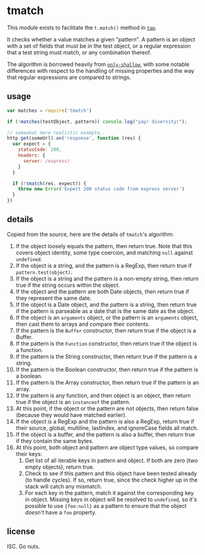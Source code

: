 # tmatch

This module exists to facilitate the `t.match()` method in
[`tap`](http://npm.im/tap).

It checks whether a value matches a given "pattern".  A pattern is an
object with a set of fields that must be in the test object, or a
regular expression that a test string must match, or any combination
thereof.

The algorithm is borrowed heavily from
[`only-shallow`](http://npm.im/only-shallow), with some notable
differences with respect to the handling of missing properties and the
way that regular expressions are compared to strings.

## usage

```javascript
var matches = require('tmatch')

if (!matches(testObject, pattern)) console.log("yay! diversity!");

// somewhat more realistic example..
http.get(someUrl).on('response', function (res) {
  var expect = {
    statusCode: 200,
    headers: {
      server: /express/
    }
  }

  if (!tmatch(res, expect)) {
    throw new Error('Expect 200 status code from express server')
  }
})
```

## details

Copied from the source, here are the details of `tmatch`'s algorithm:

1. If the object loosely equals the pattern, then return true.  Note
   that this covers object identity, some type coercion, and matching
   `null` against `undefined`.
2. If the object is a string, and the pattern is a RegExp, then return
   true if `pattern.test(object)`.
3. If the object is a string and the pattern is a non-empty string,
   then return true if the string occurs within the object.
5. If the object and the pattern are both Date objects, then return
   true if they represent the same date.
6. If the object is a Date object, and the pattern is a string, then
   return true if the pattern is parseable as a date that is the same
   date as the object.
7. If the object is an `arguments` object, or the pattern is an
   `arguments` object, then cast them to arrays and compare their
   contents.
8. If the pattern is the `Buffer` constructor, then return true if the
   object is a Buffer.
9. If the pattern is the `Function` constructor, then return true if
   the object is a function.
10. If the pattern is the String constructor, then return true if the
    pattern is a string.
11. If the pattern is the Boolean constructor, then return true if the
    pattern is a boolean.
12. If the pattern is the Array constructor, then return true if the
    pattern is an array.
13. If the pattern is any function, and then object is an object, then
    return true if the object is an `instanceof` the pattern.
14. At this point, if the object or the pattern are not objects, then
    return false (because they would have matched earlier).
15. If the object is a RegExp and the pattern is also a RegExp, return
    true if their source, global, multiline, lastIndex, and ignoreCase
    fields all match.
16. If the object is a buffer, and the pattern is also a buffer, then
    return true if they contain the same bytes.
17. At this point, both object and pattern are object type values, so
    compare their keys:
    1. Get list of all iterable keys in pattern and object.  If both
       are zero (two empty objects), return true.
    2. Check to see if this pattern and this object have been tested
       already (to handle cycles).  If so, return true, since the
       check higher up in the stack will catch any mismatch.
    3. For each key in the pattern, match it against the corresponding
       key in object.  Missing keys in object will be resolved to
       `undefined`, so it's possible to use `{foo:null}` as a pattern
       to ensure that the object *doesn't* have a `foo` property.

## license

ISC. Go nuts.

